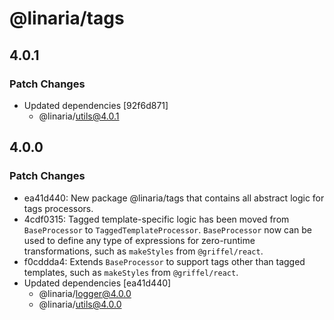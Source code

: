 # @linaria/tags

## 4.0.1

### Patch Changes

- Updated dependencies [92f6d871]
  - @linaria/utils@4.0.1

## 4.0.0

### Patch Changes

- ea41d440: New package @linaria/tags that contains all abstract logic for tags processors.
- 4cdf0315: Tagged template-specific logic has been moved from `BaseProcessor` to `TaggedTemplateProcessor`. `BaseProcessor` now can be used to define any type of expressions for zero-runtime transformations, such as `makeStyles` from `@griffel/react`.
- f0cddda4: Extends `BaseProcessor` to support tags other than tagged templates, such as `makeStyles` from `@griffel/react`.
- Updated dependencies [ea41d440]
  - @linaria/logger@4.0.0
  - @linaria/utils@4.0.0
